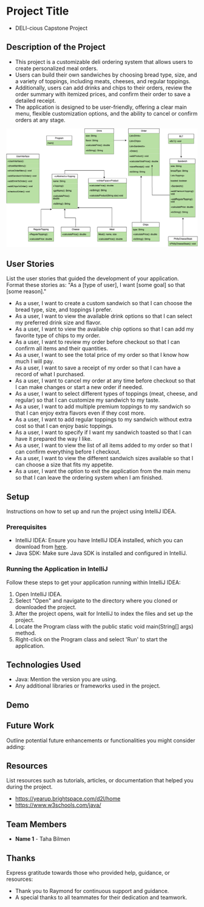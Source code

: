 # Project Title

- DELI-cious Capstone Project

## Description of the Project

- This project is a customizable deli ordering system that allows users to create personalized meal orders. 
- Users can build their own sandwiches by choosing bread type, size, and a variety of toppings, including meats, cheeses, and regular toppings. 
- Additionally, users can add drinks and chips to their orders, review the order summary with itemized prices, and confirm their order to save a detailed receipt. 
- The application is designed to be user-friendly, offering a clear main menu, flexible customization options, and the ability to cancel or confirm orders at any stage.

![Diagram.drawio.png](imgs/Diagram.drawio.png)



## User Stories

List the user stories that guided the development of your application. Format these stories as: "As a [type of user], I want [some goal] so that [some reason]."

- As a user, I want to create a custom sandwich so that I can choose the bread type, size, and toppings I prefer.
- As a user, I want to view the available drink options so that I can select my preferred drink size and flavor.
- As a user, I want to view the available chip options so that I can add my favorite type of chips to my order.
- As a user, I want to review my order before checkout so that I can confirm all items and their quantities.
- As a user, I want to see the total price of my order so that I know how much I will pay.
- As a user, I want to save a receipt of my order so that I can have a record of what I purchased.
- As a user, I want to cancel my order at any time before checkout so that I can make changes or start a new order if needed.
- As a user, I want to select different types of toppings (meat, cheese, and regular) so that I can customize my sandwich to my taste.
- As a user, I want to add multiple premium toppings to my sandwich so that I can enjoy extra flavors even if they cost more.
- As a user, I want to add regular toppings to my sandwich without extra cost so that I can enjoy basic toppings.
- As a user, I want to specify if I want my sandwich toasted so that I can have it prepared the way I like.
- As a user, I want to view the list of all items added to my order so that I can confirm everything before I checkout.
- As a user, I want to view the different sandwich sizes available so that I can choose a size that fits my appetite.
- As a user, I want the option to exit the application from the main menu so that I can leave the ordering system when I am finished.



## Setup

Instructions on how to set up and run the project using IntelliJ IDEA.

### Prerequisites

- IntelliJ IDEA: Ensure you have IntelliJ IDEA installed, which you can download from [here](https://www.jetbrains.com/idea/download/).
- Java SDK: Make sure Java SDK is installed and configured in IntelliJ.

### Running the Application in IntelliJ

Follow these steps to get your application running within IntelliJ IDEA:

1. Open IntelliJ IDEA.
2. Select "Open" and navigate to the directory where you cloned or downloaded the project.
3. After the project opens, wait for IntelliJ to index the files and set up the project.
4. Locate the Program class with the public static void main(String[] args) method.
5. Right-click on the Program class and select 'Run' to start the application.

## Technologies Used

- Java: Mention the version you are using.
- Any additional libraries or frameworks used in the project.

## Demo



## Future Work

Outline potential future enhancements or functionalities you might consider adding:



## Resources

List resources such as tutorials, articles, or documentation that helped you during the project.

- https://yearup.brightspace.com/d2l/home
- https://www.w3schools.com/java/

## Team Members

- **Name 1** - Taha Bilmen

## Thanks

Express gratitude towards those who provided help, guidance, or resources:

- Thank you to Raymond for continuous support and guidance.
- A special thanks to all teammates for their dedication and teamwork.